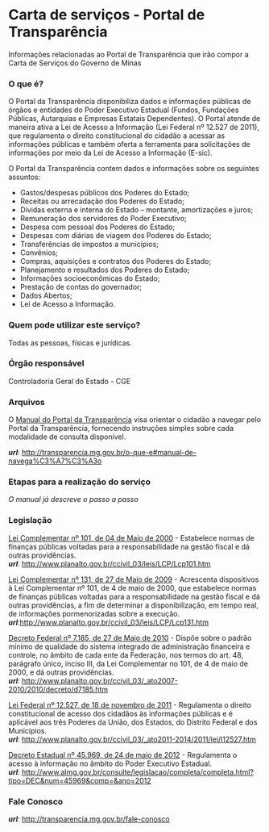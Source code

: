 # Carta de serviços - Portal de Transparência

Informações relacionadas ao Portal de Transparência que irão compor a Carta de Serviços do Governo de Minas

### O que é?

O Portal da Transparência disponibiliza dados e informações públicas de órgãos e entidades do Poder Executivo Estadual (Fundos, Fundações Públicas, Autarquias e Empresas Estatais Dependentes). O Portal atende de maneira ativa a Lei de Acesso a Informação (Lei Federal nº 12.527 de 2011), que regulamenta o direito constitucional do cidadão a acessar as informações públicas e também oferta a ferramenta para solicitações de informações por meio da Lei de Acesso a Informação (E-sic).

O Portal da Transparência contem dados e informações sobre os seguintes assuntos:

* Gastos/despesas públicos dos Poderes do Estado;
* Receitas ou arrecadação dos Poderes do Estado;
* Dívidas externa e interna do Estado – montante, amortizações e juros;
* Remuneração dos servidores do Poder Executivo;
* Despesa com pessoal dos Poderes do Estado;
* Despesas com diárias de viagem dos Poderes do Estado;
* Transferências de impostos a municípios;
* Convênios;
* Compras, aquisições e contratos dos Poderes do Estado;
* Planejamento e resultados dos Poderes do Estado;
* Informações socioeconômicas do Estado;
* Prestação de contas do governador;
* Dados Abertos;
* Lei de Acesso a Informação.

### Quem pode utilizar este serviço?
Todas as pessoas, físicas e jurídicas.

### Órgão responsável
Controladoria Geral do Estado - CGE

### Arquivos
O [Manual do Portal da Transparência](http://transparencia.mg.gov.br/o-que-e#manual-de-navega%C3%A7%C3%A3o) visa orientar o cidadão a navegar pelo Portal da Transparência, fornecendo instruções simples sobre cada modalidade de consulta disponível.

___url___: http://transparencia.mg.gov.br/o-que-e#manual-de-navega%C3%A7%C3%A3o

### Etapas para a realização do serviço

_O manual já descreve o passo a passo_

### Legislação

[Lei Complementar nº 101, de 04 de Maio de 2000](http://www.planalto.gov.br/ccivil_03/leis/LCP/Lcp101.htm) - Estabelece normas de finanças públicas voltadas para a responsabilidade na gestão fiscal e dá outras providências.    
___url___: http://www.planalto.gov.br/ccivil_03/leis/LCP/Lcp101.htm

[Lei Complementar nº 131, de 27 de Maio de 2009](http://www.planalto.gov.br/ccivil_03/leis/LCP/Lcp131.htm) - Acrescenta dispositivos à Lei Complementar nº 101, de 4 de maio de 2000, que estabelece normas de finanças públicas voltadas para a responsabilidade na gestão fiscal e dá outras providências, a fim de determinar a disponibilização, em tempo real, de informações pormenorizadas sobre a execução.  
___url___:http://www.planalto.gov.br/ccivil_03/leis/LCP/Lcp131.htm

[Decreto Federal nº 7.185, de 27 de Maio de 2010](http://www.planalto.gov.br/ccivil_03/_ato2007-2010/2010/decreto/d7185.htm) - Dispõe sobre o padrão mínimo de qualidade do sistema integrado de administração financeira e controle, no âmbito de cada ente da Federação, nos termos do art. 48, parágrafo único, inciso III, da Lei Complementar no 101, de 4 de maio de 2000, e dá outras providências.  
___url___: http://www.planalto.gov.br/ccivil_03/_ato2007-2010/2010/decreto/d7185.htm

[Lei Federal nº 12.527, de 18 de novembro de 2011](http://www.planalto.gov.br/ccivil_03/_ato2011-2014/2011/lei/l12527.htm) - Regulamenta o direito constitucional de acesso dos cidadãos às informações públicas e é aplicável aos três Poderes da União, dos Estados, do Distrito Federal e dos Municípios.  
___url___: http://www.planalto.gov.br/ccivil_03/_ato2011-2014/2011/lei/l12527.htm

[Decreto Estadual nº 45.969, de 24 de maio de 2012](http://www.almg.gov.br/consulte/legislacao/completa/completa.html?tipo=DEC&num=45969&comp=&ano=2012) - Regulamenta o acesso à informação no âmbito do Poder Executivo Estadual.  
___url___: http://www.almg.gov.br/consulte/legislacao/completa/completa.html?tipo=DEC&num=45969&comp=&ano=2012


### Fale Conosco
___url___: http://transparencia.mg.gov.br/fale-conosco
